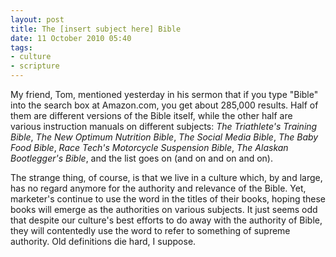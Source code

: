 ```yaml
---
layout: post
title: The [insert subject here] Bible
date: 11 October 2010 05:40
tags:
- culture
- scripture
---
```

My friend, Tom, mentioned yesterday in his sermon that if you type "Bible" into the search box at Amazon.com, you get about 285,000 results. Half of them are different versions of the Bible itself, while the other half are various instruction manuals on different subjects: *The Triathlete's Training Bible*, *The New Optimum Nutrition Bible*, *The Social Media Bible*, *The Baby Food Bible*, *Race Tech's Motorcycle Suspension Bible*, *The Alaskan Bootlegger's Bible*, and the list goes on (and on and on and on).

The strange thing, of course, is that we live in a culture which, by and large, has no regard anymore for the authority and relevance of the Bible. Yet, marketer's continue to use the word in the titles of their books, hoping these books will emerge as the authorities on various subjects. It just seems odd that despite our culture's best efforts to do away with the authority of Bible, they will contentedly use the word to refer to something of supreme authority. Old definitions die hard, I suppose.
